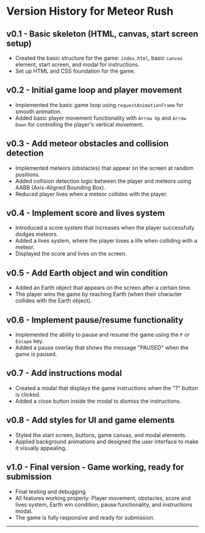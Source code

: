 
# Version History for Meteor Rush

## v0.1 - **Basic skeleton (HTML, canvas, start screen setup)**
- Created the basic structure for the game: `index.html`, basic `canvas` element, start screen, and modal for instructions.
- Set up HTML and CSS foundation for the game.

## v0.2 - **Initial game loop and player movement**
- Implemented the basic game loop using `requestAnimationFrame` for smooth animation.
- Added basic player movement functionality with `Arrow Up` and `Arrow Down` for controlling the player's vertical movement.

## v0.3 - **Add meteor obstacles and collision detection**
- Implemented meteors (obstacles) that appear on the screen at random positions.
- Added collision detection logic between the player and meteors using AABB (Axis-Aligned Bounding Box).
- Reduced player lives when a meteor collides with the player.

## v0.4 - **Implement score and lives system**
- Introduced a score system that increases when the player successfully dodges meteors.
- Added a lives system, where the player loses a life when colliding with a meteor.
- Displayed the score and lives on the screen.

## v0.5 - **Add Earth object and win condition**
- Added an Earth object that appears on the screen after a certain time.
- The player wins the game by reaching Earth (when their character collides with the Earth object).

## v0.6 - **Implement pause/resume functionality**
- Implemented the ability to pause and resume the game using the `P` or `Escape` key.
- Added a pause overlay that shows the message "PAUSED" when the game is paused.

## v0.7 - **Add instructions modal**
- Created a modal that displays the game instructions when the "?" button is clicked.
- Added a close button inside the modal to dismiss the instructions.

## v0.8 - **Add styles for UI and game elements**
- Styled the start screen, buttons, game canvas, and modal elements.
- Applied background animations and designed the user interface to make it visually appealing.

## v1.0 - **Final version - Game working, ready for submission**
- Final testing and debugging.
- All features working properly: Player movement, obstacles, score and lives system, Earth win condition, pause functionality, and instructions modal.
- The game is fully responsive and ready for submission.

---